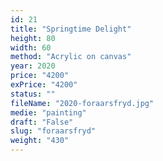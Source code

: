 ```yaml
---
id: 21
title: "Springtime Delight"
height: 80
width: 60
method: "Acrylic on canvas"
year: 2020
price: "4200"
exPrice: "4200"
status: ""
fileName: "2020-foraarsfryd.jpg"
medie: "painting"
draft: "False"
slug: "foraarsfryd"
weight: "430"
---
```

